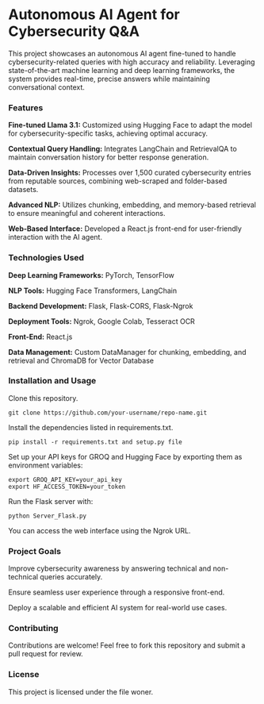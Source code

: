 # Autonomous AI Agent for Cybersecurity Q&A
This project showcases an autonomous AI agent fine-tuned to handle cybersecurity-related queries with high accuracy and reliability. Leveraging state-of-the-art machine learning and deep learning frameworks, the system provides real-time, precise answers while maintaining conversational context.

### Features
**Fine-tuned Llama 3.1:** Customized using Hugging Face to adapt the model for cybersecurity-specific tasks, achieving optimal accuracy.

**Contextual Query Handling:** Integrates LangChain and RetrievalQA to maintain conversation history for better response generation.

**Data-Driven Insights:** Processes over 1,500 curated cybersecurity entries from reputable sources, combining web-scraped and folder-based datasets.

**Advanced NLP:** Utilizes chunking, embedding, and memory-based retrieval to ensure meaningful and coherent interactions.

**Web-Based Interface:** Developed a React.js front-end for user-friendly interaction with the AI agent.

### Technologies Used
  **Deep Learning Frameworks:** PyTorch, TensorFlow
  
  **NLP Tools:** Hugging Face Transformers, LangChain
  
  **Backend Development:** Flask, Flask-CORS, Flask-Ngrok
  
  **Deployment Tools:** Ngrok, Google Colab, Tesseract OCR
  
  **Front-End:** React.js
  
  **Data Management:** Custom DataManager for chunking, embedding, and retrieval and ChromaDB for Vector Database


### Installation and Usage
Clone this repository.

    git clone https://github.com/your-username/repo-name.git
  
Install the dependencies listed in requirements.txt.

    pip install -r requirements.txt and setup.py file
    
Set up your API keys for GROQ and Hugging Face by exporting them as environment variables:

    export GROQ_API_KEY=your_api_key  
    export HF_ACCESS_TOKEN=your_token
    
Run the Flask server with:

    python Server_Flask.py

You can access the web interface using the Ngrok URL.

### Project Goals
Improve cybersecurity awareness by answering technical and non-technical queries accurately.

Ensure seamless user experience through a responsive front-end.

Deploy a scalable and efficient AI system for real-world use cases.

### Contributing
Contributions are welcome! Feel free to fork this repository and submit a pull request for review.

### License
This project is licensed under the file woner.
